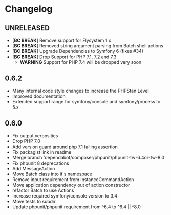 # Changelog

## UNRELEASED

* [**BC BREAK**] Remove support for Flysystem 1.x
* [**BC BREAK**] Removed string argument parsing from Batch shell actions
* [**BC BREAK**] Upgrade Dependencies to Symfony 6 (fixes #34)
* [**BC BREAK**] Drop Support for PHP 7.1, 7.2 and 7.3
  * **WARNING** Support for PHP 7.4 will be dropped very soon

## 0.6.2

* Many internal code style changes to increase the PHPStan Level
* Improved documentation
* Extended support range for symfony/console and symfony/process to 5.x

## 0.6.0

* Fix output verbosities
* Drop PHP 7.0
* Add version guard around php 7.1 failing assertion
* Fix packagist link in readme
* Merge branch 'dependabot/composer/phpunit/phpunit-tw-6.4or-tw-8.0'
* Fix phpunit 8 deprecations
* Add MessageAction
* Move Batch class into it's namespace
* Remove input requirement from InstanceCommandAction
* Move application dependency out of action constructor
* refactor Batch to use Actions
* Increase required symfony/console version to 3.4
* Move tests to subdir
* Update phpunit/phpunit requirement from ^6.4 to ^6.4 || ^8.0
